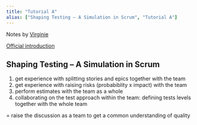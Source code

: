 ```yaml
---
title: "Tutorial A"
alias: ["Shaping Testing – A Simulation in Scrum", "Tutorial A"]
---
```

Notes by [Virginie](people/Virginie.md)

[Official introduction](https://conference.eurostarsoftwaretesting.com/event/2022/shaping-testing-a-simulation-in-scrum/)

##  Shaping Testing – A Simulation in Scrum
1) get experience with splitting stories and epics together with the team
2) get experience with raising risks (probabiblity x impact) with the team
3) perform estimates with the team as a whole
4) collaborating on the test approach within the team: defining tests levels together with the whole team



= raise the discussion as a team to get a common understanding of quality